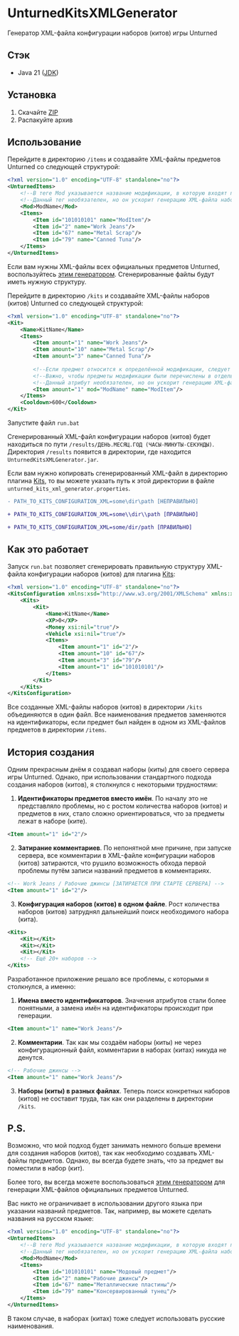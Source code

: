 # UnturnedKitsXMLGenerator
Генератор XML-файла конфигурации наборов (китов) игры Unturned

## Стэк
- Java 21 ([JDK](https://www.oracle.com/java/technologies/javase/jdk21-archive-downloads.html))

## Установка
1. Скачайте [ZIP](https://disk.yandex.ru/d/ySaqu5N0sqdrKw)
2. Распакуйте архив

## Использование
Перейдите в директорию `/items` и создавайте XML-файлы предметов Unturned со следующей структурой:
```XML
<?xml version="1.0" encoding="UTF-8" standalone="no"?>
<UnturnedItems>
    <!--В теге Mod указывается название модификации, в которую входят перечисленные предметы-->
    <!--Данный тег необязателен, но он ускорит генерацию XML-файла наборов (китов)-->
    <Mod>ModName</Mod>
    <Items>
        <Item id="101010101" name="ModItem"/>
        <Item id="2" name="Work Jeans"/>
        <Item id="67" name="Metal Scrap"/>
        <Item id="79" name="Canned Tuna"/>
    </Items>
</UnturnedItems>
```
Если вам нужны XML-файлы всех официальных предметов Unturned, воспользуйтесь [этим генератором](https://github.com/LightHerooo/UnturnedItemsXMLGenerator). Сгенерированные файлы будут иметь нужную структуру.

Перейдите в директорию `/kits` и создавайте XML-файлы наборов (китов) Unturned со следующей структурой:
```XML
<?xml version="1.0" encoding="UTF-8" standalone="no"?>
<Kit>
    <Name>KitName</Name>
    <Items>
        <Item amount="1" name="Work Jeans"/>
        <Item amount="10" name="Metal Scrap"/>
        <Item amount="3" name="Canned Tuna"/>
        
        <!--Если предмет относится к определённой модификации, следует указать её название в атрибуте mod-->
        <!--Важно, чтобы предметы модификации были перечислены в отдельном файле в директории /items, а значение тега <Mod> совпадало со значением атрибута-->
        <!--Данный атрибут необязателен, но он ускорит генерацию XML-файла наборов (китов)-->
        <Item amount="1" mod="ModName" name="ModItem"/>
    </Items>
    <Cooldown>600</Cooldown>
</Kit>
```

Запустите файл `run.bat`

Сгенерированный XML-файл конфигурации наборов (китов) будет находиться по пути `/results/ДЕНЬ.МЕСЯЦ.ГОД (ЧАСЫ-МИНУТЫ-СЕКУНДЫ)`. Директория `/results` появится в директории, где находится `UnturnedKitsXMLGenerator.jar`.

Если вам нужно копировать сгенерированный XML-файл в директорию плагина [Kits](https://github.com/RocketModPlugins/Kits/releases), то вы можете указать путь к этой директории в файле `unturned_kits_xml_generator.properties`.
```DIFF
- PATH_TO_KITS_CONFIGURATION_XML=some\dir\path [НЕПРАВИЛЬНО]
```
```DIFF
+ PATH_TO_KITS_CONFIGURATION_XML=some\\dir\\path [ПРАВИЛЬНО]
```
```DIFF
+ PATH_TO_KITS_CONFIGURATION_XML=some/dir/path [ПРАВИЛЬНО]
```

## Как это работает
Запуск `run.bat` позволяет сгенерировать правильную структуру XML-файла конфигурации наборов (китов) для плагина [Kits](https://github.com/RocketModPlugins/Kits/releases):
```XML
<?xml version="1.0" encoding="UTF-8" standalone="no"?>
<KitsConfiguration xmlns:xsd="http://www.w3.org/2001/XMLSchema" xmlns:xsi="http://www.w3.org/2001/XMLSchema-instance">
    <Kits>
        <Kit>
            <Name>KitName</Name>
            <XP>0</XP>
            <Money xsi:nil="true"/>
            <Vehicle xsi:nil="true"/>
            <Items>
                <Item amount="1" id="2"/>
                <Item amount="10" id="67"/>
                <Item amount="3" id="79"/>
                <Item amount="1" id="101010101"/>
            </Items>
        </Kit>
    </Kits>
</KitsConfiguration>
```
Все созданные XML-файлы наборов (китов) в директории `/kits` объединяются в один файл. Все наименования предметов заменяются на идентификаторы, если предмет был найден в одном из XML-файлов предметов в директории `/items`.

## История создания
Одним прекрасным днём я создавал наборы (киты) для своего сервера игры Unturned. Однако, при использовании стандартного подхода создания наборов (китов), я столкнулся с некоторыми трудностями:
1. **Идентификаторы предметов вместо имён**. По началу это не представляло проблемы, но с ростом количества наборов (китов) и предметов в них, стало сложно ориентироваться, что за предметы лежат в наборе (ките).
```XML
<Item amount="1" id="2"/>
```
2. **Затирание комментариев**. По непонятной мне причине, при запуске сервера, все комментарии в XML-файле конфигурации наборов (китов) затираются, что рушило возможность обхода первой проблемы путём записи названий предметов в комментариях.
```XML
<!-- Work Jeans / Рабочие джинсы [ЗАТИРАЕТСЯ ПРИ СТАРТЕ СЕРВЕРА] -->
<Item amount="1" id="2"/>
```
3. **Конфигурация наборов (китов) в одном файле**. Рост количества наборов (китов) затруднял дальнейший поиск необходимого набора (кита).
```XML
<Kits>
    <Kit></Kit>
    <Kit></Kit>
    <Kit></Kit>
    <!-- Ещё 20+ наборов -->
</Kits>
```
Разработанное приложение решало все проблемы, с которыми я столкнулся, а именно:
1. **Имена вместо идентификаторов**. Значения атрибутов стали более понятными, а замена имён на идентификаторы происходит при генерации.
```XML
<Item amount="1" name="Work Jeans"/>
```
2. **Комментарии**. Так как мы создаём наборы (киты) не через конфигурационный файл, комментарии в наборах (китах) никуда не денутся.
```XML
<!-- Рабочие джинсы -->
<Item amount="1" name="Work Jeans"/>
```
3. **Наборы (киты) в разных файлах**. Теперь поиск конкретных наборов (китов) не составит труда, так как они разделены в директории `/kits`.

## P.S.
Возможно, что мой подход будет занимать немного больше времени для создания наборов (китов), так как необходимо создавать XML-файлы предметов. Однако, вы всегда будете знать, что за предмет вы поместили в набор (кит).

Более того, вы всегда можете воспользоваться [этим генератором](https://github.com/LightHerooo/UnturnedItemsXMLGenerator) для генерации XML-файлов официальных предметов Unturned.

Вас никто не ограничивает в использовании другого языка при указании названий предметов. Так, например, вы можете сделать названия на русском языке:
```XML
<?xml version="1.0" encoding="UTF-8" standalone="no"?>
<UnturnedItems>
    <!--В теге Mod указывается название модификации, в которую входят перечисленные предметы-->
    <!--Данный тег необязателен, но он ускорит генерацию XML-файла наборов (китов)-->
    <Mod>ModName</Mod>
    <Items>
        <Item id="101010101" name="Модовый предмет"/>
        <Item id="2" name="Рабочие джинсы"/>
        <Item id="67" name="Металлические пластины"/>
        <Item id="79" name="Консервированный тунец"/>
    </Items>
</UnturnedItems>
```
В таком случае, в наборах (китах) тоже следует использовать русские наименования.
